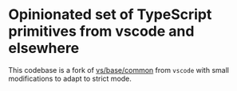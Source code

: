 # Opinionated set of TypeScript primitives from vscode and elsewhere

This codebase is a fork of [vs/base/common](https://github.com/Microsoft/vscode/tree/master/src/vs/base/common) from `vscode` with small modifications to adapt to strict mode.

